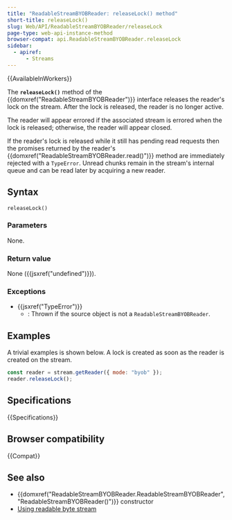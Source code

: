 ```yaml
---
title: "ReadableStreamBYOBReader: releaseLock() method"
short-title: releaseLock()
slug: Web/API/ReadableStreamBYOBReader/releaseLock
page-type: web-api-instance-method
browser-compat: api.ReadableStreamBYOBReader.releaseLock
sidebar:
  - apiref:
      - Streams
---
```


{{AvailableInWorkers}}

The **`releaseLock()`** method of the {{domxref("ReadableStreamBYOBReader")}} interface releases the reader's lock on the stream.
After the lock is released, the reader is no longer active.

The reader will appear errored if the associated stream is errored when the lock is released; otherwise, the reader will appear closed.

If the reader's lock is released while it still has pending read requests then the promises returned by the reader's {{domxref("ReadableStreamBYOBReader.read()")}} method are immediately rejected with a `TypeError`.
Unread chunks remain in the stream's internal queue and can be read later by acquiring a new reader.

## Syntax

```js-nolint
releaseLock()
```

### Parameters

None.

### Return value

None ({{jsxref("undefined")}}).

### Exceptions

- {{jsxref("TypeError")}}
  - : Thrown if the source object is not a `ReadableStreamBYOBReader`.

## Examples

A trivial examples is shown below.
A lock is created as soon as the reader is created on the stream.

```js
const reader = stream.getReader({ mode: "byob" });
reader.releaseLock();
```

## Specifications

{{Specifications}}

## Browser compatibility

{{Compat}}

## See also

- {{domxref("ReadableStreamBYOBReader.ReadableStreamBYOBReader", "ReadableStreamBYOBReader()")}} constructor
- [Using readable byte stream](/en-US/docs/Web/API/Streams_API/Using_readable_byte_streams)
